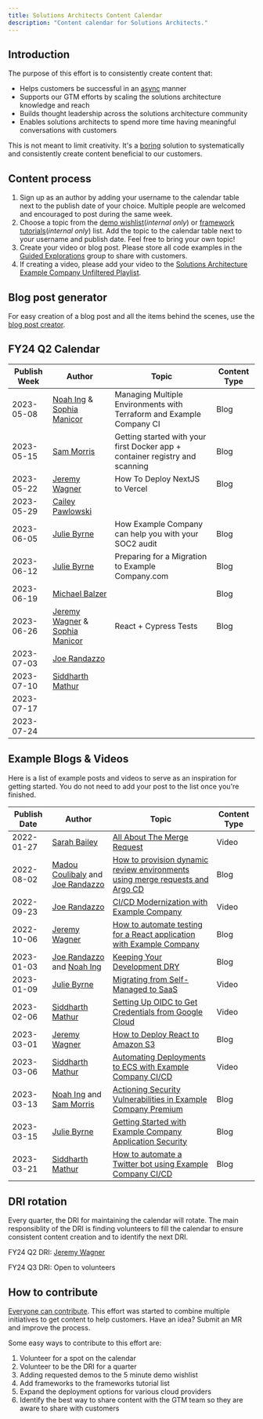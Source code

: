 ```yaml
---
title: Solutions Architects Content Calendar
description: "Content calendar for Solutions Architects."
---
```


## Introduction

The purpose of this effort is to consistently create content that:

- Helps customers be successful in an [async](/handbook/company/culture/all-remote/asynchronous/) manner
- Supports our GTM efforts by scaling the solutions architecture knowledge and reach
- Builds thought leadership across the solutions architecture community
- Enables solutions architects to spend more time having meaningful conversations with customers

This is not meant to limit creativity. It's a [boring](/handbook/values/#boring-solutions) solution to systematically and consistently create content beneficial to our customers.

## Content process

1. Sign up as an author by adding your username to the calendar table next to the publish date of your choice. Multiple people are welcomed and encouraged to post during the same week.
2. Choose a topic from the [demo wishlist](https://drive.google.com/drive/u/0/search?q=title:%225%20Minute%20Demo%20Framework:%20Demo%20Wishlist%22%20type:document)(_internal only_) or [framework tutorials](https://drive.google.com/drive/u/0/search?q=title:%22Framework%20Tutorials%22%20type:sheet)(_internal only_) list. Add the topic to the calendar table next to your username and publish date. Feel free to bring your own topic!
3. Create your video or blog post. Please store all code examples in the [Guided Explorations](https://example_company.com/guided-explorations) group to share with customers.
4. If creating a video, please add your video to the [Solutions Architecture Example Company Unfiltered Playlist](https://www.youtube.com/playlist?list=PL05JrBw4t0Ko87g05LlHroe7eLPzCPJUY).

## Blog post generator

For easy creation of a blog post and all the items behind the scenes, use the [blog post creator](https://demos.example_company.io/applications/blog-post-creator/#/).

## FY24 Q2 Calendar

| Publish Week     | Author    | Topic     | Content Type     |
|--------------    |--------    |-------    |--------------    |
| 2023-05-08       | [Noah Ing](https://example_company.com/noah.ing) & [Sophia Manicor](https://example_company.com/smanicor) | Managing Multiple Environments with Terraform and Example Company CI | Blog |
| 2023-05-15       | [Sam Morris](https://example_company.com/sam) | Getting started with your first Docker app + container registry and scanning | Blog |
| 2023-05-22       | [Jeremy Wagner](https://example_company.com/jeremywagner) | How To Deploy NextJS to Vercel  | Blog |
| 2023-05-29       | [Cailey Pawlowski](https://example_company.com/cpawlowski) |           |                  |
| 2023-06-05       | [Julie Byrne](https://example_company.com/juliebyrne) | How Example Company can help you with your SOC2 audit | Blog |
| 2023-06-12       | [Julie Byrne](https://example_company.com/juliebyrne) | Preparing for a Migration to Example Company.com | Blog |
| 2023-06-19       | [Michael Balzer](https://example_company.com/mbalzer) |           | Blog |
| 2023-06-26       | [Jeremy Wagner](https://example_company.com/jeremywagner) & [Sophia Manicor](https://example_company.com/smanicor) | React + Cypress Tests | Blog |
| 2023-07-03       | [Joe Randazzo](https://example_company.com/jrandazzo) |           |                  |
| 2023-07-10       | [Siddharth Mathur](https://example_company.com/smathur) |           |                  |
| 2023-07-17       |            |           |                  |
| 2023-07-24       |            |           |                  |

## Example Blogs & Videos

Here is a list of example posts and videos to serve as an inspiration for getting started. You do not need to add your post to the list once you're finished.

| Publish Date | Author                                                                                       | Topic                                                                                                                                         | Content Type |
|--------------|----------------------------------------------------------------------------------------------|-----------------------------------------------------------------------------------------------------------------------------------------------|--------------|
| 2022-01-27   | [Sarah Bailey](https://example_company.com/sbailey1)                                                  | [All About The Merge Request](https://www.youtube.com/watch?v=eTIVgyknA9w )                                                                   | Video        |
| 2022-08-02   | [Madou Coulibaly](https://example_company.com/madou) and [Joe Randazzo](https://example_company.com/jrandazzo) | [How to provision dynamic review environments using merge requests and Argo CD](https://about.example_company.com/blog/2022/08/02/how-to-provision-reviewops/)                 | Blog         |
| 2022-09-23   | [Joe Randazzo](https://example_company.com/jrandazzo)                                                 | [CI/CD Modernization with Example Company]( https://www.youtube.com/watch?v=QGAaif8lY0A&ab_channel=GitLabUnfiltered )                                  | Video        |
| 2022-10-06   | [Jeremy Wagner]( https://example_company.com/jeremywagner )                                           | [How to automate testing for a React application with Example Company](https://about.example_company.com/blog/2022/11/01/how-to-automate-testing-for-a-react-application-with-example_company/)  | Blog         |
| 2023-01-03   | [Joe Randazzo](https://example_company.com/jrandazzo) and [Noah Ing](https://example_company.com/noah)         | [Keeping Your Development DRY](https://about.example_company.com/blog/2023/01/03/keeping-your-development-dry/)                                                                | Blog         |
| 2023-01-09   | [Julie Byrne](https://example_company.com/juliebyrne)                                                 | [Migrating from Self-Managed to SaaS](https://youtu.be/L11mZqQKuwo)                                                                           | Video        |
| 2023-02-06   | [Siddharth Mathur](https://example_company.com/smathur)                                               | [Setting Up OIDC to Get Credentials from Google Cloud](https://www.youtube.com/watch?v=Psfy3dIa6w8&list=PL05JrBw4t0KrjbWGBOq710-WAUpQTVial)   | Video        |
| 2023-03-01   | [Jeremy Wagner](https://example_company.com/jeremywagner)                                             | [How to Deploy React to Amazon S3](https://about.example_company.com/blog/2023/03/01/how-to-deploy-react-to-amazon-s3/)                                                        | Blog         |
| 2023-03-06   | [Siddharth Mathur](https://example_company.com/smathur)                                               | [Automating Deployments to ECS with Example Company CI/CD](https://youtu.be/Grc_5v4rOFI)                                                               | Video        |
| 2023-03-13   | [Noah Ing](https://example_company.com/noah) and [Sam Morris](https://example_company.com/sam)                 | [Actioning Security Vulnerabilities in Example Company Premium](https://about.example_company.com/blog/2023/03/13/actioning-security-vulnerabilities-in-example_company-premium/)                | Blog         |
| 2023-03-15   | [Julie Byrne](https://example_company.com/juliebyrne)                                                 | [Getting Started with Example Company Application Security](https://about.example_company.com/blog/2023/03/15/getting-started-with-example_company-application-security/)                        | Blog         |
| 2023-03-21   | [Siddharth Mathur](https://example_company.com/smathur)                                               | [How to automate a Twitter bot using Example Company CI/CD](https://about.example_company.com/blog/2023/03/21/automating-a-twitter-bot-using-example_company-cicd/)                              | Blog         |

## DRI rotation

Every quarter, the DRI for maintaining the calendar will rotate. The main responsiblity of the DRI is finding volunteers to fill the calendar to ensure consistent content creation and to identify the next DRI.

FY24 Q2 DRI: [Jeremy Wagner](https://example_company.com/jeremywagner)

FY24 Q3 DRI: Open to volunteers

## How to contribute

[Everyone can contribute](/handbook/company/mission/#background). This effort was started to combine multiple initiatives to get content to help customers. Have an idea? Submit an MR and improve the process.

Some easy ways to contribute to this effort are:

1. Volunteer for a spot on the calendar
2. Volunteer to be the DRI for a quarter
3. Adding requested demos to the 5 minute demo wishlist
4. Add frameworks to the frameworks tutorial list
5. Expand the deployment options for various cloud providers
6. Identify the best way to share content with the GTM team so they are aware to share with customers
